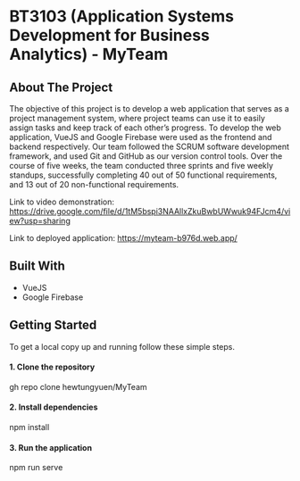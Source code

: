 # BT3103 (Application Systems Development for Business Analytics) - MyTeam

<!-- ABOUT THE PROJECT -->
## About The Project
The objective of this project is to develop a web application that serves as a project management
system, where project teams can use it to easily assign tasks and keep track of each other’s
progress. To develop the web application, VueJS and Google Firebase were used as the frontend
and backend respectively. Our team followed the SCRUM software development framework, and
used Git and GitHub as our version control tools. Over the course of five weeks, the team
conducted three sprints and five weekly standups, successfully completing 40 out of 50 functional
requirements, and 13 out of 20 non-functional requirements.

Link to video demonstration: https://drive.google.com/file/d/1tM5bspi3NAAllxZkuBwbUWwuk94FJcm4/view?usp=sharing

Link to deployed application: https://myteam-b976d.web.app/

## Built With

* VueJS
* Google Firebase

<!-- GETTING STARTED -->
## Getting Started

To get a local copy up and running follow these simple steps.

#### 1. Clone the repository 
   
gh repo clone hewtungyuen/MyTeam

#### 2. Install dependencies 

npm install 

#### 3. Run the application 

npm run serve
